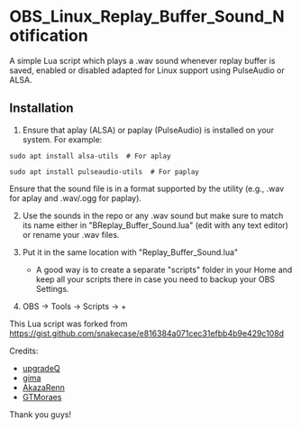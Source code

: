 # OBS_Linux_Replay_Buffer_Sound_Notification
A simple Lua script which plays a .wav sound whenever replay buffer is saved, enabled or disabled adapted for Linux support using PulseAudio or ALSA.

## Installation

1. Ensure that aplay (ALSA) or paplay (PulseAudio) is installed on your system. For example:

`sudo apt install alsa-utils  # For aplay`

`sudo apt install pulseaudio-utils  # For paplay`

Ensure that the sound file is in a format supported by the utility (e.g., .wav for aplay and .wav/.ogg for paplay).

2. Use the sounds in the repo or any .wav sound but make sure to match its name either in "BReplay_Buffer_Sound.lua" (edit with any text editor) or rename your .wav files.

3. Put it in the same location with "Replay_Buffer_Sound.lua"
   - A good way is to create a separate "scripts" folder in your Home and keep all your scripts there in case you need to backup your OBS Settings.

4. OBS → Tools → Scripts → +

This Lua script was forked from https://gist.github.com/snakecase/e816384a071cec31efbb4b9e429c108d

Credits:

* [upgradeQ](https://gist.github.com/upgradeQ/b2412242d76790d7618d6b0996c4562f)
* [gima](https://gitlab.com/gima/obsnotification)
* [AkazaRenn](https://gist.github.com/AkazaRenn/98871c04daef7130ffa25b3f47bf1dbc)
* [GTMoraes](https://github.com/GTMoraes)

Thank you guys!
